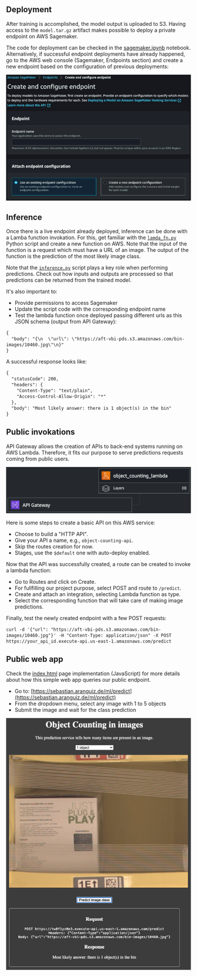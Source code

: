 ## Deployment
After training is accomplished, the model output is uploaded to S3. Having access to the `model.tar.gz` artifact makes possible to deploy a private endpoint on AWS Sagemaker.

The code for deployment can be checked in the [sagemaker.ipynb](../sagemaker.ipynb) notebook. Alternatively, if successful endpoint deployments have already happened, go to the AWS web console (Sagemaker, Endpoints section) and create a new endpoint based on the configuration of previous deployments:

![image](./endpoint_creation.png)

## Inference
Once there is a live endpoint already deployed, inference can be done with a Lamba function invokation. For this, get familiar with the [`lamda_fn.py`](lamda_fn.py) Python script and create a new function on AWS. Note that the input of the function is a request which must have a URL of an image. The output of the function is the prediction of the most likely image class.

Note that the [`inference.py`](./inference.py) script plays a key role when performing predictions. Check out how inputs and outputs are processed so that predictions can be returned from the trained model.

It's also important to:
* Provide permissions to access Sagemaker
* Update the script code with the corresponding endpoint name
* Test the lambda function once deployed passing different urls as this JSON schema (output from API Gateway):

```
{
  "body": "{\n  \"url\": \"https://aft-vbi-pds.s3.amazonaws.com/bin-images/10460.jpg\"\n}"
}
```

A successful response looks like:

```
{
  "statusCode": 200,
  "headers": {
    "Content-Type": "text/plain",
    "Access-Control-Allow-Origin": "*"
  },
  "body": "Most likely answer: there is 1 object(s) in the bin"
}
```

## Public invokations
API Gateway allows the creation of APIs to back-end systems running on AWS Lambda. Therefore, it fits our purpose to serve predictions requests coming from public users. 

![image](./api_gateway_diagram.png)

Here is some steps to create a basic API on this AWS service:
* Choose to build a "HTTP API".
* Give your API a name, e.g., `object-counting-api`.
* Skip the routes creation for now.
* Stages, use the `$default` one with auto-deploy enabled.

Now that the API was successfully created, a route can be created to invoke a lambda function:
* Go to Routes and click on Create.
* For fullfilling our project purpose, select POST and route to `/predict`.
* Create and attach an integration, selecting Lambda function as type.
* Select the corresponding function that will take care of making image predictions.

Finally, test the newly created endpoint with a few POST requests:

```
curl -d '{"url": "https://aft-vbi-pds.s3.amazonaws.com/bin-images/10460.jpg"}' -H "Content-Type: application/json" -X POST https://your_api_id.execute-api.us-east-1.amazonaws.com/predict
```

## Public web app
Check the [index.html](./ui/index.html) page implementation (JavaScript) for more details about how this simple web app queries our public endpoint.

* Go to: [https://sebastian.aranguiz.de/ml/predict](https://sebastian.aranguiz.de/ml/predict) 
* From the dropdown menu, select any image with 1 to 5 objects
* Submit the image and wait for the class prediction

![image](./ui/ui.png)
